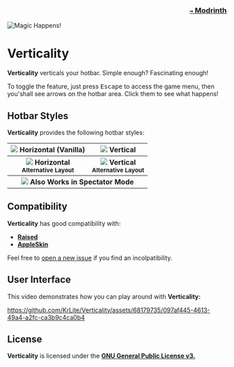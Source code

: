 ### <p align=right>[`→` Modrinth](https://modrinth.com/mod/verticality)</p>

![Magic Happens!](https://github.com/KrLite/Mod.Verticality/blob/artwork/content/v1/magic.png)

# Verticality

**Verticality** verticals your hotbar. Simple enough? Fascinating enough!

To toggle the feature, just press <kbd>Escape</kbd> to access the game menu, then you'shall see arrows on the hotbar area. Click them to see what happens!

## Hotbar Styles

**Verticality** provides the following hotbar styles:

<table>
  <tr>
    <th>
      <img src="https://github.com/KrLite/Mod.Verticality/blob/artwork/content/v3/disabled.png" />
      Horizontal (Vanilla)
    </th>
    <th>
      <img src="https://github.com/KrLite/Mod.Verticality/blob/artwork/content/v3/enabled.png" />
      Vertical
    </th>
  </tr>
  <tr>
    <th>
      <img src="https://github.com/KrLite/Mod.Verticality/blob/artwork/content/v3/alternative_layout.png" />
      Horizontal<br />
      <sub>Alternative Layout</sub>
    </th>
    <th>
      <img src="https://github.com/KrLite/Mod.Verticality/blob/artwork/content/v3/enabled_alternative_layout.png" />
      Vertical<br />
      <sub>Alternative Layout</sub>
    </th>
  </tr>
  <tr>
    <th colspan="2">
      <img src="https://github.com/KrLite/Mod.Verticality/blob/artwork/content/v3/spectator_mode.png" />
      Also Works in Spectator Mode
    </th>
  </tr>
</table>

## Compatibility

**Verticality** has good compatibility with:

- **[Raised](https://modrinth.com/mod/raised)**
- **[AppleSkin](https://modrinth.com/mod/appleskin)**

Feel free to [open a new issue](https://github.com/KrLite/Mod.Verticality/issues/new/choose) if you find an incolpatibility.

## User Interface

This video demonstrates how you can play around with **Verticality:**

https://github.com/KrLite/Verticality/assets/68179735/097af445-4613-49a4-a2fc-ca3b9c4ca0b4

## License

**Verticality** is licensed under the **[GNU General Public License v3.](LICENSE)**
